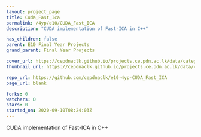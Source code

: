 ```yaml
---
layout: project_page
title: Cuda_Fast_Ica
permalink: /4yp/e10/CUDA_Fast_ICA
description: "CUDA implementation of Fast-ICA in C++"

has_children: false
parent: E10 Final Year Projects
grand_parent: Final Year Projects

cover_url: https://cepdnaclk.github.io/projects.ce.pdn.ac.lk/data/categories/4yp/cover_page.jpg
thumbnail_url: https://cepdnaclk.github.io/projects.ce.pdn.ac.lk/data/categories/4yp/thumbnail.jpg

repo_url: https://github.com/cepdnaclk/e10-4yp-CUDA_Fast_ICA
page_url: blank

forks: 0
watchers: 0
stars: 0
started_on: 2020-09-10T08:24:03Z
---
```

CUDA implementation of Fast-ICA in C++

